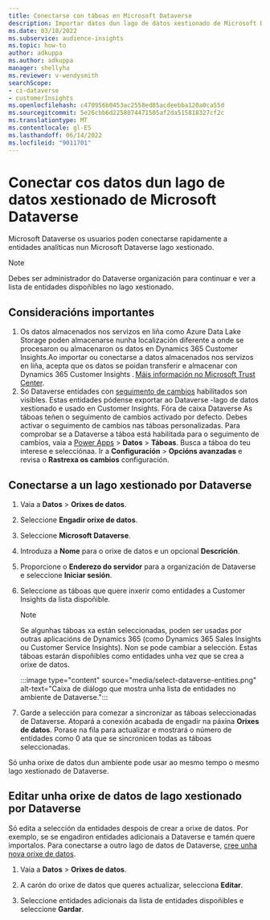 ```yaml
---
title: Conectarse con táboas en Microsoft Dataverse
description: Importar datos dun lago de datos xestionado de Microsoft Dataverse.
ms.date: 03/18/2022
ms.subservice: audience-insights
ms.topic: how-to
author: adkuppa
ms.author: adkuppa
manager: shellyha
ms.reviewer: v-wendysmith
searchScope:
- ci-dataverse
- customerInsights
ms.openlocfilehash: c470956b0453ac2558ed85acdeebba120a0ca55d
ms.sourcegitcommit: 5e26cbb6d2258074471505af2da515818327cf2c
ms.translationtype: MT
ms.contentlocale: gl-ES
ms.lasthandoff: 06/14/2022
ms.locfileid: "9011701"
---
```

# <a name="connect-to-data-in-a-microsoft-dataverse-managed-data-lake"></a>Conectar cos datos dun lago de datos xestionado de Microsoft Dataverse

Microsoft Dataverse os usuarios poden conectarse rapidamente a entidades analíticas nun Microsoft Dataverse lago xestionado.

> [!NOTE]
> Debes ser administrador do Dataverse organización para continuar e ver a lista de entidades dispoñibles no lago xestionado.

## <a name="important-considerations"></a>Consideracións importantes

1. Os datos almacenados nos servizos en liña como Azure Data Lake Storage poden almacenarse nunha localización diferente a onde se procesaron ou almacenaron os datos en Dynamics 365 Customer Insights.Ao importar ou conectarse a datos almacenados nos servizos en liña, acepta que os datos se poidan transferir e almacenar con Dynamics 365 Customer Insights . [Máis información no Microsoft Trust Center](https://www.microsoft.com/trust-center).
2. Só Dataverse entidades con [seguimento de cambios](/power-platform/admin/enable-change-tracking-control-data-synchronization) habilitados son visibles. Estas entidades pódense exportar ao Dataverse -lago de datos xestionado e usado en Customer Insights. Fóra de caixa Dataverse As táboas teñen o seguimento de cambios activado por defecto. Debes activar o seguimento de cambios nas táboas personalizadas. Para comprobar se a Dataverse a táboa está habilitada para o seguimento de cambios, vaia a [Power Apps](https://make.powerapps.com) > **Datos** > **Táboas**. Busca a táboa do teu interese e selecciónaa. Ir a **Configuración** > **Opcións avanzadas** e revisa o **Rastrexa os cambios** configuración.

## <a name="connect-to-a-dataverse-managed-lake"></a>Conectarse a un lago xestionado por Dataverse

1. Vaia a **Datos** > **Orixes de datos**.

1. Seleccione **Engadir orixe de datos**.

1. Seleccione **Microsoft Dataverse**.

1. Introduza a **Nome** para o orixe de datos e un opcional **Descrición**.

1. Proporcione o **Enderezo do servidor** para a organización de Dataverse e seleccione **Iniciar sesión**.

1. Seleccione as táboas que quere inxerir como entidades a Customer Insights da lista dispoñible.

   > [!NOTE]
   > Se algunhas táboas xa están seleccionadas, poden ser usadas por outras aplicacións de Dynamics 365 (como Dynamics 365 Sales Insights ou Customer Service Insights). Non se pode cambiar a selección. Estas táboas estarán dispoñibles como entidades unha vez que se crea a orixe de datos.

    :::image type="content" source="media/select-dataverse-entities.png" alt-text="Caixa de diálogo que mostra unha lista de entidades no ambiente de Dataverse.":::

1. Garde a selección para comezar a sincronizar as táboas seleccionadas de Dataverse. Atopará a conexión acabada de engadir na páxina **Orixes de datos**. Porase na fila para actualizar e mostrará o número de entidades como 0 ata que se sincronicen todas as táboas seleccionadas.

Só unha orixe de datos dun ambiente pode usar ao mesmo tempo o mesmo lago xestionado de Dataverse.

## <a name="edit-a-dataverse-managed-lake-data-source"></a>Editar unha orixe de datos de lago xestionado por Dataverse

Só edita a selección da entidades despois de crear a orixe de datos. Por exemplo, se se engadiron entidades adicionais a Dataverse e tamén quere importalos.
Para conectarse a outro lago de datos de Dataverse, [cree unha nova orixe de datos](#connect-to-a-dataverse-managed-lake).

1. Vaia a **Datos** > **Orixes de datos**.

1. A carón do orixe de datos que queres actualizar, selecciona **Editar**.

1. Seleccione entidades adicionais da lista de entidades dispoñibles e seleccione **Gardar**.
